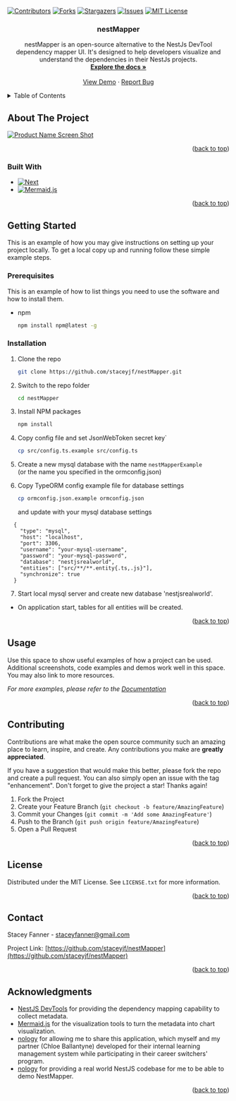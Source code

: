 <a name="readme-top"></a>

<!-- PROJECT SHIELDS -->

[![Contributors][contributors-shield]][contributors-url]
[![Forks][forks-shield]][forks-url]
[![Stargazers][stars-shield]][stars-url]
[![Issues][issues-shield]][issues-url]
[![MIT License][license-shield]][license-url]

<!-- PROJECT LOGO -->
<div align="center">
<h3 align="center">nestMapper</h3>

  <p align="center">
    nestMapper is an open-source alternative to the NestJs DevTool dependency mapper UI. It's designed to help developers visualize and understand the dependencies in their NestJs projects.
    <br />
    <a href="https://github.com/staceyjf/nestMapper"><strong>Explore the docs »</strong></a>
    <br />
    <br />
    <a href="">View Demo</a>
    ·
    <a href="https://github.com/staceyjf/nestMapper/issues/new?labels=bug&template=bug-report---.md">Report Bug</a>
  </p>
</div>

<!-- TABLE OF CONTENTS -->
<details>
  <summary>Table of Contents</summary>
  <ol>
    <li>
      <a href="#about-the-project">About The Project</a>
      <ul>
        <li><a href="#built-with">Built With</a></li>
      </ul>
    </li>
    <li>
      <a href="#getting-started">Getting Started</a>
      <ul>
        <li><a href="#prerequisites">Prerequisites</a></li>
        <li><a href="#installation">Installation</a></li>
      </ul>
    </li>
    <li><a href="#usage">Usage</a></li>
    <li><a href="#roadmap">Roadmap</a></li>
    <li><a href="#contributing">Contributing</a></li>
    <li><a href="#license">License</a></li>
    <li><a href="#contact">Contact</a></li>
    <li><a href="#acknowledgments">Acknowledgments</a></li>
  </ol>
</details>

<!-- ABOUT THE PROJECT -->

## About The Project

[![Product Name Screen Shot][product-screenshot]](https://example.com)

<p align="right">(<a href="#readme-top">back to top</a>)</p>

### Built With

- [![Next][Next.js]][Next-url]
- [![Mermaid.js][Mermaid-shield]][Mermaid-url]

<p align="right">(<a href="#readme-top">back to top</a>)</p>

<!-- GETTING STARTED -->

## Getting Started

This is an example of how you may give instructions on setting up your project locally.
To get a local copy up and running follow these simple example steps.

### Prerequisites

This is an example of how to list things you need to use the software and how to install them.

- npm
  ```sh
  npm install npm@latest -g
  ```

### Installation

1. Clone the repo
   ```sh
   git clone https://github.com/staceyjf/nestMapper.git
   ```
2. Switch to the repo folder
   ```sh
   cd nestMapper
   ```
3. Install NPM packages
   ```sh
   npm install
   ```
4. Copy config file and set JsonWebToken secret key`

   ```sh
   cp src/config.ts.example src/config.ts
   ```

5. Create a new mysql database with the name `nestMapperExample`\
   (or the name you specified in the ormconfig.json)

6. Copy TypeORM config example file for database settings

   ```sh
   cp ormconfig.json.example ormconfig.json
   ```

   and update with your mysql database settings

```
  {
    "type": "mysql",
    "host": "localhost",
    "port": 3306,
    "username": "your-mysql-username",
    "password": "your-mysql-password",
    "database": "nestjsrealworld",
    "entities": ["src/**/**.entity{.ts,.js}"],
    "synchronize": true
  }
```

7. Start local mysql server and create new database 'nestjsrealworld'.

- On application start, tables for all entities will be created.

<p align="right">(<a href="#readme-top">back to top</a>)</p>

<!-- USAGE EXAMPLES -->

## Usage

Use this space to show useful examples of how a project can be used. Additional screenshots, code examples and demos work well in this space. You may also link to more resources.

_For more examples, please refer to the [Documentation](https://example.com)_

<p align="right">(<a href="#readme-top">back to top</a>)</p>

<!-- CONTRIBUTING -->

## Contributing

Contributions are what make the open source community such an amazing place to learn, inspire, and create. Any contributions you make are **greatly appreciated**.

If you have a suggestion that would make this better, please fork the repo and create a pull request. You can also simply open an issue with the tag "enhancement".
Don't forget to give the project a star! Thanks again!

1. Fork the Project
2. Create your Feature Branch (`git checkout -b feature/AmazingFeature`)
3. Commit your Changes (`git commit -m 'Add some AmazingFeature'`)
4. Push to the Branch (`git push origin feature/AmazingFeature`)
5. Open a Pull Request

<p align="right">(<a href="#readme-top">back to top</a>)</p>

<!-- LICENSE -->

## License

Distributed under the MIT License. See `LICENSE.txt` for more information.

<p align="right">(<a href="#readme-top">back to top</a>)</p>

<!-- CONTACT -->

## Contact

Stacey Fanner - staceyfanner@gmail.com

Project Link: [https://github.com/staceyjf/nestMapper](https://github.com/staceyjf/nestMapper)

<p align="right">(<a href="#readme-top">back to top</a>)</p>

<!-- ACKNOWLEDGMENTS -->

## Acknowledgments

- [NestJS DevTools](https://docs.nestjs.com/devtools/overview) for providing the dependency mapping capability to collect metadata.
- [Mermaid.js](https://mermaid.js.org/intro/) for the visualization tools to turn the metadata into chart visualization.
- [nology](https://www.linkedin.com/company/nology-io/posts/?feedView=all) for allowing me to share this application, which myself and my partner (Chloe Ballantyne) developed for their internal learning management system while participating in their career switchers' program.
- [nology](https://github.com/lujakob/nestjs-realworld-example-app) for providing a real world NestJS codebase for me to be able to demo NestMapper.

<p align="right">(<a href="#readme-top">back to top</a>)</p>

<!-- MARKDOWN LINKS & IMAGES -->
<!-- https://www.markdownguide.org/basic-syntax/#reference-style-links -->

[contributors-shield]: https://img.shields.io/github/contributors/staceyjf/nestMapper.svg?style=for-the-badge
[contributors-url]: https://github.com/staceyjf/nestMapper/graphs/contributors
[forks-shield]: https://img.shields.io/github/forks/staceyjf/nestMapper.svg?style=for-the-badge
[forks-url]: https://github.com/staceyjf/nestMapper/network/members
[stars-shield]: https://img.shields.io/github/stars/github_username/repo_name.svg?style=for-the-badge
[stars-url]: https://github.com/staceyjf/nestMapper/stargazers
[issues-shield]: https://img.shields.io/github/issues/github_username/repo_name.svg?style=for-the-badge
[issues-url]: https://github.com/staceyjf/nestMapper/issues
[license-shield]: https://img.shields.io/github/license/staceyjf/nestMapper.svg?style=for-the-badge
[license-url]: https://github.com/staceyjf/nestMapper/blob/master/LICENCE
[product-screenshot]: images/screenshot.png
[Next.js]: https://img.shields.io/badge/next.js-000000?style=for-the-badge&logo=nextdotjs&logoColor=white
[Next-url]: https://nextjs.org/
[Mermaid-shield]: https://img.shields.io/badge/Mermaid-007ACC?style=for-the-badge&logo=mermaid&logoColor=white
[Mermaid-url]: https://mermaid.js.org/intro/
